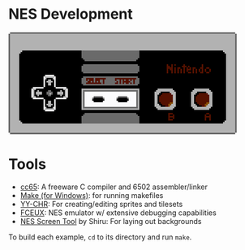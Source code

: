 # NES Development
![NES controller](nes_joypad_chr.png "NES controller")

# Tools
* [cc65](https://cc65.github.io/cc65/): A freeware C compiler and 6502 assembler/linker
* [Make (for Windows)](http://gnuwin32.sourceforge.net/packages/make.htm): for running makefiles
* [YY-CHR](https://www.romhacking.net/utilities/119/): For creating/editing sprites and tilesets
* [FCEUX](http://www.fceux.com/): NES emulator w/ extensive debugging capabilities
* [NES Screen Tool](https://shiru.untergrund.net/software.shtml) by Shiru: For laying out backgrounds

To build each example, `cd` to its directory and run `make`.
